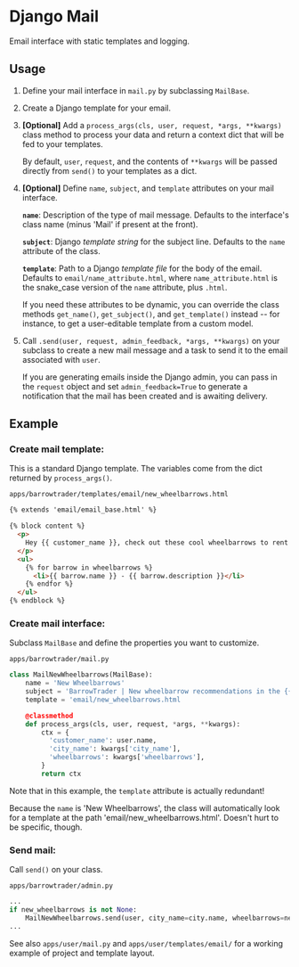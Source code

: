 # Django Mail

Email interface with static templates and logging.

## Usage

1. Define your mail interface in `mail.py` by subclassing `MailBase`.

2. Create a Django template for your email.

3. **[Optional]** Add a `process_args(cls, user, request, *args, **kwargs)` class
   method to process your data and return a context dict that will be fed to your
   templates.

   By default, `user`, `request`, and the contents of `**kwargs` will be passed
   directly from `send()` to your templates as a dict.

4. **[Optional]** Define `name`, `subject`, and `template` attributes on your mail
   interface.

   **`name`**: Description of the type of mail message. Defaults to the interface's
   class name (minus 'Mail' if present at the front).

   **`subject`**: Django *template string* for the subject line. Defaults to the `name`
   attribute of the class.

   **`template`**: Path to a Django *template file* for the body of the email. Defaults to
   `email/name_attribute.html`, where `name_attribute.html` is the snake_case version
   of the `name` attribute, plus `.html`.

   If you need these attributes to be dynamic, you can override the class methods
   `get_name()`, `get_subject()`, and `get_template()` instead -- for instance, to
   get a user-editable template from a custom model.

5. Call `.send(user, request, admin_feedback, *args, **kwargs)` on your subclass to
   create a new mail message and a task to send it to the email associated with
   `user`.

   If you are generating emails inside the Django admin, you can pass in the `request`
   object and set `admin_feedback=True` to generate a notification that the mail
   has been created and is awaiting delivery.

## Example

### Create mail template:

This is a standard Django template. The variables come from the dict returned by
`process_args()`.

`apps/barrowtrader/templates/email/new_wheelbarrows.html`
```html
{% extends 'email/email_base.html' %}

{% block content %}
  <p>
    Hey {{ customer_name }}, check out these cool wheelbarrows to rent!
  </p>
  <ul>
    {% for barrow in wheelbarrows %}
      <li>{{ barrow.name }} - {{ barrow.description }}</li>
    {% endfor %}
  </ul>
{% endblock %}
```

### Create mail interface:

Subclass `MailBase` and define the properties you want to customize.

`apps/barrowtrader/mail.py`
```python
class MailNewWheelbarrows(MailBase):
    name = 'New Wheelbarrows'
    subject = 'BarrowTrader | New wheelbarrow recommendations in the {{ city_name }} area!'
    template = 'email/new_wheelbarrows.html

    @classmethod
    def process_args(cls, user, request, *args, **kwargs):
        ctx = {
          'customer_name': user.name,
          'city_name': kwargs['city_name'],
          'wheelbarrows': kwargs['wheelbarrows'],
        }
        return ctx
```

Note that in this example, the `template` attribute is actually redundant!

Because the `name` is 'New Wheelbarrows', the class will automatically look for a
template at the path 'email/new_wheelbarrows.html'. Doesn't hurt to be specific,
though.

### Send mail:

Call `send()` on your class.

`apps/barrowtrader/admin.py`
```python
...
if new_wheelbarrows is not None:
    MailNewWheelbarrows.send(user, city_name=city.name, wheelbarrows=new_wheelbarrows)
...
```

See also `apps/user/mail.py` and `apps/user/templates/email/` for a working example of
project and template layout.
